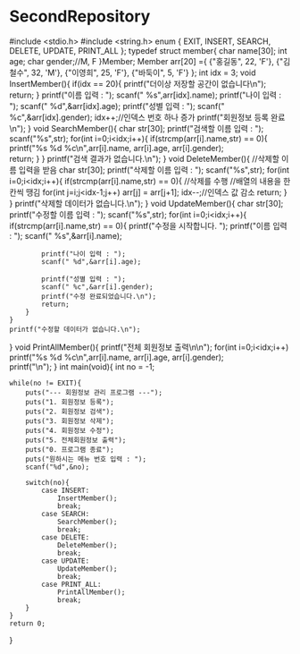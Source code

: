 # SecondRepository
#include <stdio.h>
#include <string.h>
enum {
    EXIT,
    INSERT,
    SEARCH,
    DELETE,
    UPDATE,
    PRINT_ALL
};
typedef struct member{
    char name[30];
    int age;
    char gender;//M, F
}Member;
Member arr[20] ={
    {"홍길동", 22, 'F'},
    {"김철수", 32, 'M'},
    {"이영희", 25, 'F'},
    {"바둑이", 5, 'F'}
};
int idx = 3; 
void InsertMember(){
    if(idx == 20){
        printf("더이상 저장할 공간이 없습니다\n");
        return;
    }
    printf("이름 입력 : ");
    scanf(" %s",arr[idx].name);
    printf("나이 입력 : ");
    scanf(" %d",&arr[idx].age);
    printf("성별 입력 : ");
    scanf(" %c",&arr[idx].gender);
    idx++;//인덱스 번호 하나 증가
    printf("회원정보 등록 완료\n");
}
void SearchMember(){
    char str[30];
    printf("검색할 이름 입력 : ");
    scanf("%s",str);
    for(int i=0;i<idx;i++){
        if(strcmp(arr[i].name,str) == 0){
            printf("%s %d %c\n",arr[i].name, arr[i].age, arr[i].gender);  
            return;
        }
    }
    printf("검색 결과가 없습니다.\n");
}
void DeleteMember(){
    //삭제할 이름 입력을 받음
    char str[30];
    printf("삭제할 이름 입력 : ");
    scanf("%s",str);
    for(int i=0;i<idx;i++){
        if(strcmp(arr[i].name,str) == 0){
            //삭제를 수행
            //배열의 내용을 한칸씩 땡김
            for(int j=i;j<idx-1;j++)
                arr[j] = arr[j+1];
            idx--;//인덱스 값 감소
            return;
        }
    }
    printf("삭제할 데이터가 없습니다.\n");
}
void UpdateMember(){
    char str[30];
    printf("수정할 이름 입력 : ");
    scanf("%s",str);
    for(int i=0;i<idx;i++){
        if(strcmp(arr[i].name,str) == 0){
            printf("수정을 시작합니다. ");
            printf("이름 입력 : ");
            scanf(" %s",&arr[i].name);
            
            printf("나이 입력 : ");
            scanf(" %d",&arr[i].age);

            printf("성별 입력 : ");
            scanf(" %c",&arr[i].gender);
            printf("수정 완료되었습니다.\n");
            return;
        }
    }
    printf("수정할 데이터가 없습니다.\n");
}
void PrintAllMember(){
    printf("전체 회원정보 출력\n\n");
    for(int i=0;i<idx;i++)  
        printf("%s %d %c\n",arr[i].name, arr[i].age, arr[i].gender);  
    printf("\n");
}
int main(void){
    int no = -1;

    while(no != EXIT){
        puts("--- 회원정보 관리 프로그램 ---");
        puts("1. 회원정보 등록");
        puts("2. 회원정보 검색");
        puts("3. 회원정보 삭제");
        puts("4. 회원정보 수정");
        puts("5. 전체회원정보 출력");
        puts("0. 프로그램 종료");
        puts("원하시는 메뉴 번호 입력 : ");
        scanf("%d",&no);

        switch(no){
            case INSERT:
                InsertMember();
                break;
            case SEARCH:
                SearchMember();
                break;
            case DELETE:
                DeleteMember();
                break;
            case UPDATE:
                UpdateMember();
                break;
            case PRINT_ALL:
                PrintAllMember();
                break;
        }
    }
    return 0;
}
